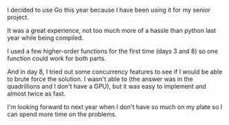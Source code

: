 I decided to use Go this year because I have been using it for my senior project.

It was a great experience, not too much more of a hassle than python last year while being compiled.

I used a few higher-order functions for the first time (days 3 and 8) so one function could work for both parts. 

And in day 8, I tried out some concurrency features to see if I would be able to brute force the solution. I wasn't able to (the answer was in the quadrillions and I don't have a GPU), but it was easy to implement and almost twice as fast.

I'm looking forward to next year when I don't have so much on my plate so I can spend more time on the problems.